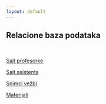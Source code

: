 ```yaml
---
layout: default
---
```


## Relacione baza podataka

<br>

[Sajt profesorke](http://www.bazepodataka.matf.bg.ac.rs/RelacioneBazePodataka.html#0_tab)

[Sajt asistenta](http://poincare.matf.bg.ac.rs/~milena.stojic/)

[Snimci vežbi](https://www.youtube.com/playlist?list=PLklD1aGamJ0bYFaLXD_Rq82jpfvXvHji3)

[Materijali](../materials/archive/RBP/)
